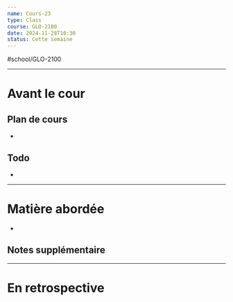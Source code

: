 ```yaml
---
name: Cours-23
type: Class
course: GLO-2100
date: 2024-11-28T10:30
status: Cette semaine
---
```

#school/GLO-2100 
***
# Avant le cour
## Plan de cours
- 

## Todo
- 

---
# Matière abordée

- 

## Notes supplémentaire


---
# En retrospective